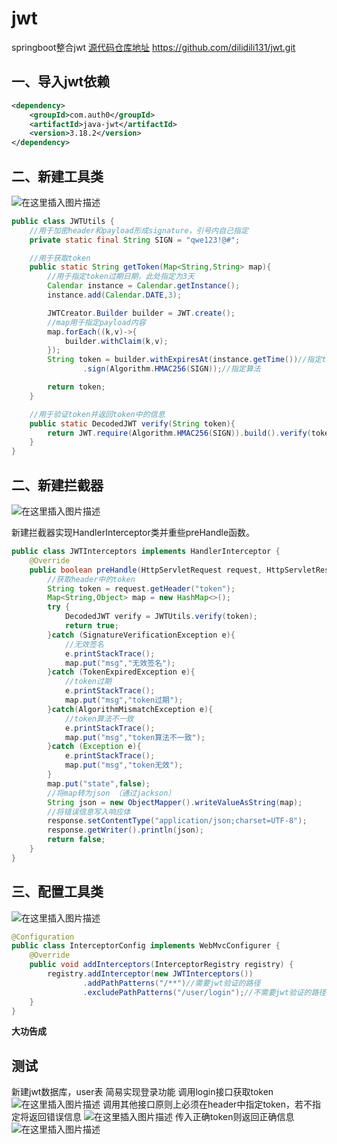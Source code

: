 # jwt
springboot整合jwt
[源代码仓库地址](https://github.com/dilidili131/jwt.git)
https://github.com/dilidili131/jwt.git
## 一、导入jwt依赖
```xml
<dependency>
	<groupId>com.auth0</groupId>
    <artifactId>java-jwt</artifactId>
    <version>3.18.2</version>
</dependency>
```

## 二、新建工具类
![在这里插入图片描述](https://img-blog.csdnimg.cn/bb2f07200e714a98ad860cf4e50effe6.png?x-oss-process=image/watermark,type_d3F5LXplbmhlaQ,shadow_50,text_Q1NETiBAZGlsaWRpbGkxMzE=,size_16,color_FFFFFF,t_70,g_se,x_16)

```java
public class JWTUtils {
    //用于加密header和payload形成signature，引号内自己指定
    private static final String SIGN = "qwe123!@#";

    //用于获取token
    public static String getToken(Map<String,String> map){
        //用于指定token过期日期，此处指定为3天
        Calendar instance = Calendar.getInstance();
        instance.add(Calendar.DATE,3);

        JWTCreator.Builder builder = JWT.create();
        //map用于指定payload内容
        map.forEach((k,v)->{
            builder.withClaim(k,v);
        });
        String token = builder.withExpiresAt(instance.getTime())//指定token过期时间
                .sign(Algorithm.HMAC256(SIGN));//指定算法

        return token;
    }

    //用于验证token并返回token中的信息
    public static DecodedJWT verify(String token){
        return JWT.require(Algorithm.HMAC256(SIGN)).build().verify(token);
    }
}

```
## 二、新建拦截器
![在这里插入图片描述](https://img-blog.csdnimg.cn/0077609089dc4370822425c2644e909b.png)

新建拦截器实现HandlerInterceptor类并重些preHandle函数。
```java
public class JWTInterceptors implements HandlerInterceptor {
    @Override
    public boolean preHandle(HttpServletRequest request, HttpServletResponse response, Object handler) throws Exception {
        //获取header中的token
        String token = request.getHeader("token");
        Map<String,Object> map = new HashMap<>();
        try {
            DecodedJWT verify = JWTUtils.verify(token);
            return true;
        }catch (SignatureVerificationException e){
            //无效签名
            e.printStackTrace();
            map.put("msg","无效签名");
        }catch (TokenExpiredException e){
            //token过期
            e.printStackTrace();
            map.put("msg","token过期");
        }catch(AlgorithmMismatchException e){
            //token算法不一致
            e.printStackTrace();
            map.put("msg","token算法不一致");
        }catch (Exception e){
            e.printStackTrace();
            map.put("msg","token无效");
        }
        map.put("state",false);
        //将map转为json （通过jackson）
        String json = new ObjectMapper().writeValueAsString(map);
        //将错误信息写入响应体
        response.setContentType("application/json;charset=UTF-8");
        response.getWriter().println(json);
        return false;
    }
}
```
## 三、配置工具类
![在这里插入图片描述](https://img-blog.csdnimg.cn/71d8159aeca94d7cb9dc885c3c3ef439.png)

```java
@Configuration
public class InterceptorConfig implements WebMvcConfigurer {
    @Override
    public void addInterceptors(InterceptorRegistry registry) {
        registry.addInterceptor(new JWTInterceptors())
                .addPathPatterns("/**")//需要jwt验证的路径
                .excludePathPatterns("/user/login");//不需要jwt验证的路径
    }
}
```
**大功告成**
## 测试
新建jwt数据库，user表
简易实现登录功能
调用login接口获取token
![在这里插入图片描述](https://img-blog.csdnimg.cn/f7a6cdeaca3d4f0ea5c5043e5d6b8267.png?x-oss-process=image/watermark,type_d3F5LXplbmhlaQ,shadow_50,text_Q1NETiBAZGlsaWRpbGkxMzE=,size_20,color_FFFFFF,t_70,g_se,x_16)
调用其他接口原则上必须在header中指定token，若不指定将返回错误信息
![在这里插入图片描述](https://img-blog.csdnimg.cn/1cbb434ce8174ebeb0cc845f3c40b109.png?x-oss-process=image/watermark,type_d3F5LXplbmhlaQ,shadow_50,text_Q1NETiBAZGlsaWRpbGkxMzE=,size_20,color_FFFFFF,t_70,g_se,x_16)
传入正确token则返回正确信息
![在这里插入图片描述](https://img-blog.csdnimg.cn/244b3f2a821b4df4be12de19210f6530.png?x-oss-process=image/watermark,type_d3F5LXplbmhlaQ,shadow_50,text_Q1NETiBAZGlsaWRpbGkxMzE=,size_20,color_FFFFFF,t_70,g_se,x_16)
